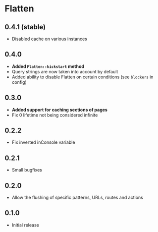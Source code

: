 # Flatten

## 0.4.1 (stable)

- Disabled cache on various instances

## 0.4.0

- **Added `Flatten::kickstart` method**
- Query strings are now taken into account by default
- Added ability to disable Flatten on certain conditions (see `blockers` in config)

## 0.3.0

- **Added support for caching sections of pages**
- Fix 0 lifetime not being considered infinite

## 0.2.2

- Fix inverted inConsole variable

## 0.2.1

- Small bugfixes

## 0.2.0

- Allow the flushing of specific patterns, URLs, routes and actions

## 0.1.0

- Initial release
